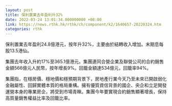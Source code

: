 ```yaml
---
layout: post
title: 保利置業去年盈利升32%
date: 2022-03-24 13:01:34.000000000 +08:00
link: https://news.rthk.hk/rthk/ch/component/k2/1640657-20220324.htm
categories: rthk
---
```


保利置業去年盈利24.8億港元，按年升32%，主要由於結轉收入增加。末期息每股13.5港仙。

集團去年收入升約17%至365.1億港元。集團連同合營企業及聯營公司的合約銷售金額566億元人民幣，按年增長9%。回籠金額達534億元，回籠率94%。

集團指，在穩房價、穩地價和穩預期背景下，房地產行業今天乃至未來已開啟弱化金融屬性、回歸實體本質的格局重構。擁有優質資信背景的國企、央企和立足開發運營本身的專業房企，將受到市場青睞。集團今年要實現合約銷售顯著增長，保持高質量銷售權益比率及回籠比率。
